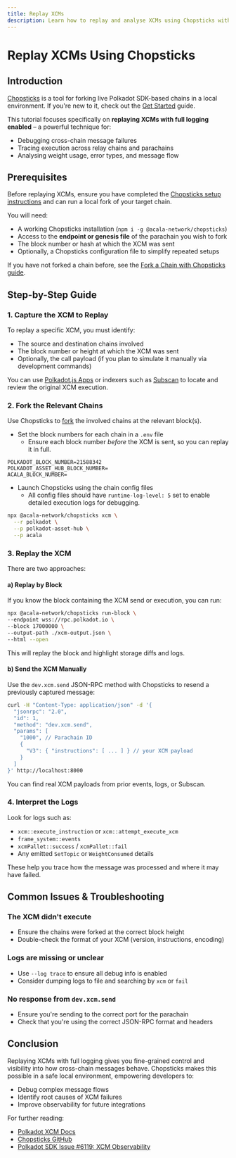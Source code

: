 ```yaml
---
title: Replay XCMs
description: Learn how to replay and analyse XCMs using Chopsticks with full logging enabled. Diagnose issues, trace message flow, and debug complex cross-chain interactions.
---
```


# Replay XCMs Using Chopsticks

## Introduction

[Chopsticks](https://github.com/AcalaNetwork/chopsticks) is a tool for forking live Polkadot SDK-based chains in a local environment. If you're new to it, check out the [Get Started](../get-started/) guide.

This tutorial focuses specifically on **replaying XCMs with full logging enabled** – a powerful technique for:

* Debugging cross-chain message failures
* Tracing execution across relay chains and parachains
* Analysing weight usage, error types, and message flow

## Prerequisites

Before replaying XCMs, ensure you have completed the [Chopsticks setup instructions](../get-started/) and can run a local fork of your target chain.

You will need:

- A working Chopsticks installation (`npm i -g @acala-network/chopsticks`)
- Access to the **endpoint or genesis file** of the parachain you wish to fork
- The block number or hash at which the XCM was sent
- Optionally, a Chopsticks configuration file to simplify repeated setups

If you have not forked a chain before, see the [Fork a Chain with Chopsticks guide](/tutorials/polkadot-sdk/testing/fork-live-chains/).

## Step-by-Step Guide

### 1. Capture the XCM to Replay

To replay a specific XCM, you must identify:

* The source and destination chains involved
* The block number or height at which the XCM was sent
* Optionally, the call payload (if you plan to simulate it manually via development commands)

You can use [Polkadot.js Apps](/tutorials/polkadot-sdk/testing/fork-live-chains/#use-polkotdotjs-apps) or indexers such as [Subscan](https://polkadot.subscan.io/xcm_dashboard) to locate and review the original XCM execution.

### 2. Fork the Relevant Chains

Use Chopsticks to [fork](https://docs.polkadot.com/tutorials/polkadot-sdk/testing/fork-live-chains/#xcm-testing) the involved chains at the relevant block(s).

* Set the block numbers for each chain in a `.env` file
    * Ensure each block number *before* the XCM is sent, so you can replay it in full.

```env
POLKADOT_BLOCK_NUMBER=21588342
POLKADOT_ASSET_HUB_BLOCK_NUMBER=
ACALA_BLOCK_NUMBER=
```

* Launch Chopsticks using the chain config files
  * All config files should have `runtime-log-level: 5` set to enable detailed execution logs for debugging.

```bash
npx @acala-network/chopsticks xcm \
  --r polkadot \
  --p polkadot-asset-hub \
  --p acala
```

### 3. Replay the XCM

There are two approaches:

#### a) **Replay by Block**

If you know the block containing the XCM send or execution, you can run:

```bash
npx @acala-network/chopsticks run-block \
--endpoint wss://rpc.polkadot.io \
--block 17000000 \
--output-path ./xcm-output.json \
--html --open
```

This will replay the block and highlight storage diffs and logs.

#### b) **Send the XCM Manually**

Use the `dev.xcm.send` JSON-RPC method with Chopsticks to resend a previously captured message:

```bash
curl -H "Content-Type: application/json" -d '{
  "jsonrpc": "2.0",
  "id": 1,
  "method": "dev.xcm.send",
  "params": [
    "1000", // Parachain ID
    {
      "V3": { "instructions": [ ... ] } // your XCM payload
    }
  ]
}' http://localhost:8000
```

You can find real XCM payloads from prior events, logs, or Subscan.

### 4. Interpret the Logs

Look for logs such as:

* `xcm::execute_instruction` or `xcm::attempt_execute_xcm`
* `frame_system::events`
* `xcmPallet::success` / `xcmPallet::fail`
* Any emitted `SetTopic` or `WeightConsumed` details

These help you trace how the message was processed and where it may have failed.

## Common Issues & Troubleshooting

### The XCM didn't execute

* Ensure the chains were forked at the correct block height
* Double-check the format of your XCM (version, instructions, encoding)

### Logs are missing or unclear

* Use `--log trace` to ensure all debug info is enabled
* Consider dumping logs to file and searching by `xcm` or `fail`

### No response from `dev.xcm.send`

* Ensure you're sending to the correct port for the parachain
* Check that you're using the correct JSON-RPC format and headers

## Conclusion

Replaying XCMs with full logging gives you fine-grained control and visibility into how cross-chain messages behave. Chopsticks makes this possible in a safe local environment, empowering developers to:

* Debug complex message flows
* Identify root causes of XCM failures
* Improve observability for future integrations

For further reading:

* [Polkadot XCM Docs](https://wiki.polkadot.network/docs/learn/xcm)
* [Chopsticks GitHub](https://github.com/AcalaNetwork/chopsticks)
* [Polkadot SDK Issue #6119: XCM Observability](https://github.com/paritytech/polkadot-sdk/issues/6119)

```